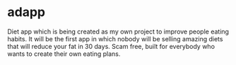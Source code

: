 # adapp

Diet app which is being created as my own project to improve people eating habits. It will be the first app in which nobody will be selling amazing diets that will reduce your fat in 30 days.  Scam free, built for everybody who wants to create their own eating plans. 
